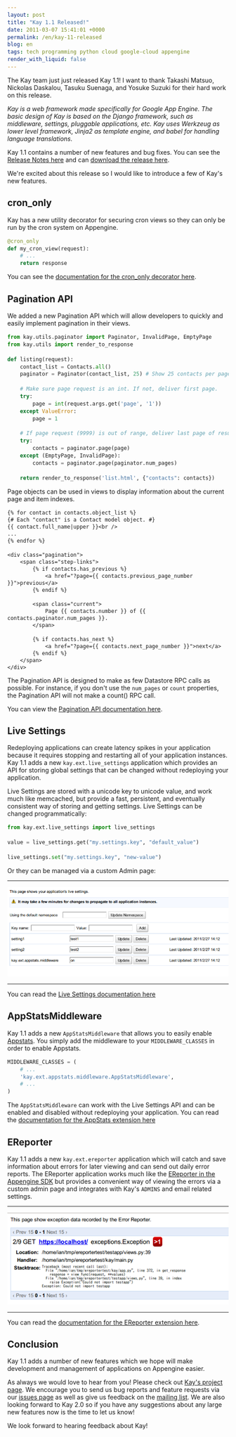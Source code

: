 ```yaml
---
layout: post
title: "Kay 1.1 Released!"
date: 2011-03-07 15:41:01 +0000
permalink: /en/kay-11-released
blog: en
tags: tech programming python cloud google-cloud appengine
render_with_liquid: false
---
```


The Kay team just just released Kay 1.1\! I want to thank Takashi Matsuo, Nickolas Daskalou, Tasuku Suenaga, and Yosuke Suzuki for their hard work on this release.

_Kay is a web framework made specifically for Google App Engine. The basic design of Kay is based on the Django framework, such as middleware, settings, pluggable applications, etc. Kay uses Werkzeug as lower level framework, Jinja2 as template engine, and babel for handling language translations._

Kay 1.1 contains a number of new features and bug fixes. You can see the [Release Notes here](http://code.google.com/p/kay-framework/wiki/ReleaseNotes#Kay-1.1.0rc2_-_March_3rd_2011) and can [download the release here](http://code.google.com/p/kay-framework/downloads/list).

We're excited about this release so I would like to introduce a few of Kay's new features.

## cron_only

Kay has a new utility decorator for securing cron views so they can only be run by the cron system on Appengine.

```python
@cron_only
def my_cron_view(request):
    # ...
    return response
```

You can see the [documentation for the cron_only decorator here](http://kay-docs.shehas.net/decorators.html#kay.utils.decorators.cron_only).

## Pagination API

We added a new Pagination API which will allow developers to quickly and easily implement pagination in their views.

```python
from kay.utils.paginator import Paginator, InvalidPage, EmptyPage
from kay.utils import render_to_response

def listing(request):
    contact_list = Contacts.all()
    paginator = Paginator(contact_list, 25) # Show 25 contacts per page

    # Make sure page request is an int. If not, deliver first page.
    try:
        page = int(request.args.get('page', '1'))
    except ValueError:
        page = 1

    # If page request (9999) is out of range, deliver last page of results.
    try:
        contacts = paginator.page(page)
    except (EmptyPage, InvalidPage):
        contacts = paginator.page(paginator.num_pages)

    return render_to_response('list.html', {"contacts": contacts})
```

Page objects can be used in views to display information about the current page and item indexes.

```django
{% for contact in contacts.object_list %}
{# Each "contact" is a Contact model object. #}
{{ contact.full_name|upper }}<br />
...
{% endfor %}

<div class="pagination">
    <span class="step-links">
        {% if contacts.has_previous %}
            <a href="?page={{ contacts.previous_page_number }}">previous</a>
        {% endif %}

        <span class="current">
            Page {{ contacts.number }} of {{ contacts.paginator.num_pages }}.
        </span>

        {% if contacts.has_next %}
            <a href="?page={{ contacts.next_page_number }}">next</a>
        {% endif %}
    </span>
</div>
```

The Pagination API is designed to make as few Datastore RPC calls as possible. For instance, if you don't use the `num_pages` or `count` properties, the Pagination API will not make a count() RPC call.

You can view the [Pagination API documentation here](http://kay-docs.shehas.net/pagination.html).

## Live Settings

Redeploying applications can create latency spikes in your application because it requires stopping and restarting all of your application instances. Kay 1.1 adds a new `kay.ext.live_settings` application which provides an API for storing global settings that can be changed without redeploying your application.

Live Settings are stored with a unicode key to unicode value, and work much like memcached, but provide a fast, persistent, and eventually consistent way of storing and getting settings. Live Settings can be changed programmatically:

```python
from kay.ext.live_settings import live_settings

value = live_settings.get("my.settings.key", "default_value")

live_settings.set("my.settings.key", "new-value")
```

Or they can be managed via a custom Admin page:

---

![image](/assets/images/652/live_settings.png)

---

You can read the [Live Settings documentation here](http://kay-docs.shehas.net/extensions.html#module-kay.ext.live_settings)

## AppStatsMiddleware

Kay 1.1 adds a new `AppStatsMiddleware` that allows you to easily enable [Appstats](http://code.google.com/intl/en/appengine/docs/python/tools/appstats.html). You simply add the middleware to your `MIDDLEWARE_CLASSES` in order to enable Appstats.

```python
MIDDLEWARE_CLASSES = (
    # ...
    'kay.ext.appstats.middleware.AppStatsMiddleware',
    # ...
)
```

The `AppStatsMiddleware` can work with the Live Settings API and can be enabled and disabled without redeploying your application. You can read the [documentation for the AppStats extension here](http://kay-docs.shehas.net/extensions.html#module-kay.ext.appstats)

## EReporter

Kay 1.1 adds a new `kay.ext.ereporter` application which will catch and save information about errors for later viewing and can send out daily error reports. The EReporter application works much like the [EReporter in the Appengine SDK](http://code.google.com/intl/en/appengine/articles/python/recording_exceptions_with_ereporter.html) but provides a convenient way of viewing the errors via a custom admin page and integrates with Kay's `ADMINS` and email related settings.

---

![image](/assets/images/652/ereporter.png)

---

You can read the [documentation for the EReporter extension here](http://kay-docs.shehas.net/extensions.html#module-kay.ext.ereporter).

## Conclusion

Kay 1.1 adds a number of new features which we hope will make development and management of applications on Appengine easier.

As always we would love to hear from you\! Please check out [Kay's project page](http://code.google.com/p/kay-framework/). We encourage you to send us bug reports and feature requests via our [issues page](http://code.google.com/p/kay-framework/issues/list) as well as give us feedback on the [mailing list](https://groups.google.com/group/kay-users). We are also looking forward to Kay 2.0 so if you have any suggestions about any large new features now is the time to let us know\!

We look forward to hearing feedback about Kay\!
